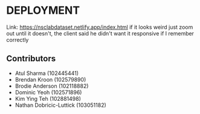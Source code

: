 # DEPLOYMENT
Link: https://nsclabdataset.netlify.app/index.html
if it looks weird just zoom out until it doesn't, the client said he didn't want it responsive if I remember correctly

## Contributors
- Atul Sharma (102445441)
- Brendan Kroon (102579890)
- Brodie Anderson (102118882)
- Dominic Yeoh (102571896)
- Kim Ying Teh (102881498)
- Nathan Dobricic-Luttick (103051182)
